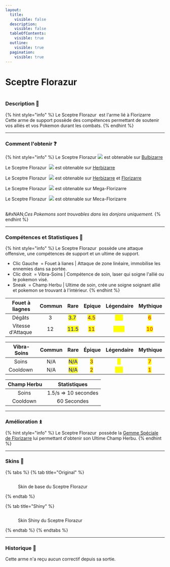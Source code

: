 ```yaml
---
layout:
  title:
    visible: false
  description:
    visible: false
  tableOfContents:
    visible: true
  outline:
    visible: true
  pagination:
    visible: true
---
```


# Sceptre Florazur

<img src="../../.gitbook/assets/file.excalidraw (24).svg" alt="" class="gitbook-drawing">

### Description 📃&#x20;

{% hint style="info" %}
Le Sceptre Florazur <img src="../../.gitbook/assets/image (250).png" alt="" data-size="line"> est l'arme lié à Florizarre <img src="../../.gitbook/assets/venusaur (6).png" alt="" data-size="line">\
Cette arme de support possède des compétences permettant de soutenir vos alliés et vos Pokemon durant les combats.
{% endhint %}

***

### Comment l'obtenir ❓

{% hint style="info" %}
Le Sceptre Florazur <img src="../../.gitbook/assets/image (250).png" alt="" data-size="line">![](<../../.gitbook/assets/image (229).png>) est obtenable sur [Bulbizarre](../../pokemon/pokedex/bulbizarre/) <img src="../../.gitbook/assets/balbasaur (2).png" alt="" data-size="line">

Le Sceptre Florazur <img src="../../.gitbook/assets/image (250).png" alt="" data-size="line"> ![](<../../.gitbook/assets/image (230).png>) est obtenable sur [Herbizarre](../../pokemon/pokedex/bulbizarre/a.md)<img src="../../.gitbook/assets/ivysaur (2).png" alt="" data-size="line">&#x20;

Le Sceptre Florazur <img src="../../.gitbook/assets/image (250).png" alt="" data-size="line"> ![](<../../.gitbook/assets/image (231).png>) est obtenable sur [Herbizarre](../../pokemon/pokedex/bulbizarre/a.md)<img src="../../.gitbook/assets/ivysaur (2).png" alt="" data-size="line"> et [Florizarre](../../pokemon/pokedex/bulbizarre/a-1.md) <img src="../../.gitbook/assets/venusaur (4).png" alt="" data-size="line">&#x20;

Le Sceptre Florazur <img src="../../.gitbook/assets/image (250).png" alt="" data-size="line"> ![](<../../.gitbook/assets/image (232).png>) est obtenable sur Mega-Florizarre <img src="../../.gitbook/assets/venusaur_mega (2).png" alt="" data-size="line">

Le Sceptre Florazur <img src="../../.gitbook/assets/image (250).png" alt="" data-size="line"> ![](<../../.gitbook/assets/image (233).png>) est obtenable sur Meca-Florizarre <img src="../../.gitbook/assets/mecha-mega-venusaur3 (4).png" alt="" data-size="line">&#x20;

\
&#xNAN;_&#x43;es Pokemons sont trouvables dans les donjons uniquement._
{% endhint %}

***

### Compétences et Statistiques 💠

{% hint style="info" %}
Le Sceptre Florazur <img src="../../.gitbook/assets/image (250).png" alt="" data-size="line"> possède une attaque offensive, une compétences de support et un ultime de support.

* Clic Gauche <img src="../../.gitbook/assets/left-click (4).png" alt="" data-size="line"> = Fouet à lianes | Attaque de zone linéaire, immobilise les ennemies dans sa portée.
* Clic droit <img src="../../.gitbook/assets/right-click (4).png" alt="" data-size="line"> = Vibra-Soins | Compétence de soin, laser qui soigne l'allié ou le pokemon visé.
* Sneak <img src="../../.gitbook/assets/shift (5).png" alt="" data-size="line"> = Champ Herbu | Ultime de soin, crée une soigne soignant allié et pokemon se trouvant à l'intérieur.
{% endhint %}

<table data-full-width="true"><thead><tr><th align="center">Fouet à liagnes</th><th align="center">Commun</th><th align="center">Rare</th><th align="center">Epique</th><th align="center">Légendaire</th><th align="center">Mythique</th></tr></thead><tbody><tr><td align="center">Dégâts <img src="../../.gitbook/assets/physical_damage (2).png" alt="" data-size="line"></td><td align="center">3 <img src="../../.gitbook/assets/physical_damage (2).png" alt="" data-size="original"></td><td align="center"><mark style="color:blue;">3.7</mark> <img src="../../.gitbook/assets/physical_damage (2).png" alt="" data-size="original"></td><td align="center"><mark style="color:purple;">4.5</mark> <img src="../../.gitbook/assets/physical_damage (2).png" alt="" data-size="original"></td><td align="center"><mark style="color:yellow;">5.2</mark> <img src="../../.gitbook/assets/physical_damage (2).png" alt="" data-size="original"></td><td align="center"><mark style="color:red;">6</mark> <img src="../../.gitbook/assets/physical_damage (2).png" alt="" data-size="original"></td></tr><tr><td align="center">Vitesse d'Attaque <img src="../../.gitbook/assets/attack_speed (12).png" alt="" data-size="line"></td><td align="center">12 <img src="../../.gitbook/assets/attack_speed (12).png" alt="" data-size="original"></td><td align="center"><mark style="color:blue;">11.5</mark> <img src="../../.gitbook/assets/attack_speed (12).png" alt="" data-size="original"></td><td align="center"><mark style="color:purple;">11</mark> <img src="../../.gitbook/assets/attack_speed (12).png" alt="" data-size="original"></td><td align="center"><mark style="color:yellow;">10.5</mark> <img src="../../.gitbook/assets/attack_speed (12).png" alt="" data-size="original"></td><td align="center"><mark style="color:red;">10</mark> <img src="../../.gitbook/assets/attack_speed (12).png" alt="" data-size="original"></td></tr></tbody></table>

<table data-full-width="true"><thead><tr><th align="center">Vibra-Soins</th><th align="center">Commun</th><th align="center">Rare</th><th align="center">Épique</th><th align="center">Légendaire</th><th align="center">Mythique</th></tr></thead><tbody><tr><td align="center">Soins <img src="../../.gitbook/assets/health (17).png" alt="" data-size="line"></td><td align="center">N/A</td><td align="center"><mark style="color:blue;">N/A</mark></td><td align="center"><mark style="color:purple;">3</mark> <img src="../../.gitbook/assets/health (20).png" alt=""></td><td align="center"><mark style="color:yellow;">5</mark> <img src="../../.gitbook/assets/health (19).png" alt=""></td><td align="center"><mark style="color:red;">7</mark> <img src="../../.gitbook/assets/health (19).png" alt=""> </td></tr><tr><td align="center">Cooldown <img src="../../.gitbook/assets/skill_damage (7).png" alt="" data-size="line"></td><td align="center">N/A</td><td align="center"><mark style="color:blue;">N/A</mark></td><td align="center"><mark style="color:purple;">2</mark> <img src="../../.gitbook/assets/skill_damage (7).png" alt="" data-size="original"></td><td align="center"><mark style="color:yellow;">1.5</mark> <img src="../../.gitbook/assets/skill_damage (7).png" alt="" data-size="original"></td><td align="center"><mark style="color:red;">1</mark> <img src="../../.gitbook/assets/skill_damage (7).png" alt="" data-size="original"></td></tr></tbody></table>

<table data-full-width="true"><thead><tr><th align="center">Champ Herbu</th><th align="center">Statistiques</th></tr></thead><tbody><tr><td align="center">Soins <img src="../../.gitbook/assets/health (17).png" alt="" data-size="line"></td><td align="center">1.5/s => 10 secondes</td></tr><tr><td align="center">Cooldown <img src="../../.gitbook/assets/skill_damage (7).png" alt="" data-size="line"></td><td align="center">60 Secondes</td></tr></tbody></table>

***

### Amélioration ⏫

{% hint style="info" %}
Le Sceptre Florazur <img src="../../.gitbook/assets/image (250).png" alt="" data-size="line"> possède la [Gemme Spéciale de Florizarre](../gemmes/gemme-speciale-de-florizarre.md#gemme-speciale-darme) lui permettant d'obtenir son Ultime Champ Herbu.
{% endhint %}

***

### Skins 🎨

{% tabs %}
{% tab title="Original" %}
<figure><img src="../../.gitbook/assets/image (114).png" alt=""><figcaption><p>Skin de base du Sceptre Florazur</p></figcaption></figure>
{% endtab %}

{% tab title="Shiny" %}
<figure><img src="../../.gitbook/assets/image (244).png" alt=""><figcaption><p>Skin Shiny du Sceptre Florazur</p></figcaption></figure>
{% endtab %}
{% endtabs %}

***

### Historique 📖

Cette arme n'a reçu aucun correctif depuis sa sortie.
